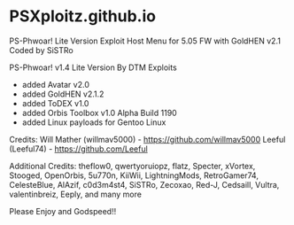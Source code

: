 # PSXploitz.github.io
PS-Phwoar! Lite Version Exploit Host Menu for 5.05 FW with GoldHEN v2.1 Coded by SiSTRo

PS-Phwoar! v1.4 Lite Version By DTM Exploits

- added Avatar v2.0
- added GoldHEN v2.1.2
- added ToDEX v1.0
- added Orbis Toolbox v1.0 Alpha Build 1190
- added Linux payloads for Gentoo Linux

Credits:
Will Mather (willmav5000) - https://github.com/willmav5000
Leeful (Leeful74) - https://github.com/Leeful

Additional Credits:
theflow0, qwertyoruiopz, flatz, Specter, xVortex, Stooged, OpenOrbis, 5u770n, KiiWii, 
LightningMods, RetroGamer74, CelesteBlue, AlAzif, c0d3m4st4, SiSTRo, Zecoxao, Red-J, 
Cedsaill, Vultra, valentinbreiz, Eeply, and many more

Please Enjoy and Godspeed!!
